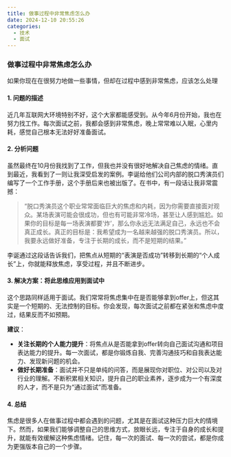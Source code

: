 ```yaml
---
title: 做事过程中非常焦虑怎么办
date: 2024-12-10 20:55:26
categories:
  - 技术
  - 面试
---
```



### 做事过程中非常焦虑怎么办

如果你现在在很努力地做一些事情，但却在过程中感到非常焦虑，应该怎么处理

#### 1. **问题的描述**

近几年互联网大环境特别不好，这个大家都能感受到。从今年6月份开始，我也在努力找工作。每次面试之前，我都会感到非常焦虑，晚上常常难以入眠，心里内耗，感觉自己根本无法好好准备面试。

#### 2. **分析问题**

虽然最终在10月份我找到了工作，但我也并没有很好地解决自己焦虑的情绪。直到最近，我看到了一则让我深受启发的案例。李诞给他们公司内部的脱口秀演员们编写了一个工作手册，这个手册后来也被出版了。在书中，有一段话让我非常震撼：

> “脱口秀演员这个职业常常面临巨大的焦虑和内耗，因为你需要直接面对观众。某场表演可能会很成功，但也有可能非常冷场，甚至让人感到尴尬。如果你的目标是每一场表演都要‘炸’，那么你永远无法满足自己，永远也不会真正成长。真正的目标是：我希望成为一名越来越强的脱口秀演员。所以，我要永远做好准备，专注于长期的成长，而不是短期的结果。”

李诞通过这段话告诉我们，把焦点从短期的“表演是否成功”转移到长期的“个人成长”上，你就能释放焦虑，享受过程，并且不断进步。

#### 3. **解决方案：将此思维应用到面试中**

这个思路同样适用于面试。我们常常将焦虑集中在是否能够拿到offer上，但这其实是一个短期的、无法控制的目标。你会发现，每次面试之前都在紧张和焦虑中度过，结果反而不如预期。

**建议**：
- **关注长期的个人能力提升**：将焦点从是否能拿到offer转向自己面试沟通和项目表达能力的提升。每一次面试，都是你锻炼自我、完善沟通技巧和自我表达能力、发现新问题的机会。
- **做好长期准备**：面试并不只是单纯的问答，而是展现你对职位、对公司以及对行业的理解。不断积累相关知识，提升自己的职业素养，逐步成为一个有深度的人才，而不是只为“通过面试”而准备。


#### 4. **总结**
焦虑是很多人在做事过程中都会遇到的问题，尤其是在面试这种压力巨大的情境下。然而，如果我们能够调整自己的思维方式，放眼长远，专注于自身的成长和提升，就能有效缓解这种焦虑情绪。记住，每一次的面试、每一次的尝试，都是你成为更强版本自己的一个步骤。
